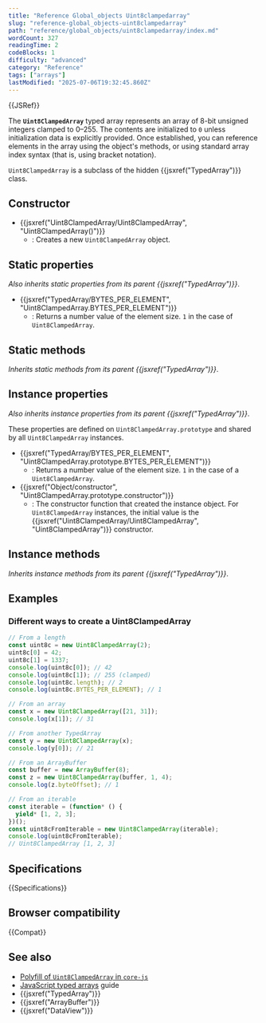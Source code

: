 ```yaml
---
title: "Reference Global_objects Uint8clampedarray"
slug: "reference-global_objects-uint8clampedarray"
path: "reference/global_objects/uint8clampedarray/index.md"
wordCount: 327
readingTime: 2
codeBlocks: 1
difficulty: "advanced"
category: "Reference"
tags: ["arrays"]
lastModified: "2025-07-06T19:32:45.860Z"
---
```



{{JSRef}}

The **`Uint8ClampedArray`** typed array represents an array of 8-bit unsigned integers clamped to 0–255. The contents are initialized to `0` unless initialization data is explicitly provided. Once established, you can reference elements in the array using the object's methods, or using standard array index syntax (that is, using bracket notation).

`Uint8ClampedArray` is a subclass of the hidden {{jsxref("TypedArray")}} class.

## Constructor

- {{jsxref("Uint8ClampedArray/Uint8ClampedArray", "Uint8ClampedArray()")}}
  - : Creates a new `Uint8ClampedArray` object.

## Static properties

_Also inherits static properties from its parent {{jsxref("TypedArray")}}_.

- {{jsxref("TypedArray/BYTES_PER_ELEMENT", "Uint8ClampedArray.BYTES_PER_ELEMENT")}}
  - : Returns a number value of the element size. `1` in the case of `Uint8ClampedArray`.

## Static methods

_Inherits static methods from its parent {{jsxref("TypedArray")}}_.

## Instance properties

_Also inherits instance properties from its parent {{jsxref("TypedArray")}}_.

These properties are defined on `Uint8ClampedArray.prototype` and shared by all `Uint8ClampedArray` instances.

- {{jsxref("TypedArray/BYTES_PER_ELEMENT", "Uint8ClampedArray.prototype.BYTES_PER_ELEMENT")}}
  - : Returns a number value of the element size. `1` in the case of a `Uint8ClampedArray`.
- {{jsxref("Object/constructor", "Uint8ClampedArray.prototype.constructor")}}
  - : The constructor function that created the instance object. For `Uint8ClampedArray` instances, the initial value is the {{jsxref("Uint8ClampedArray/Uint8ClampedArray", "Uint8ClampedArray")}} constructor.

## Instance methods

_Inherits instance methods from its parent {{jsxref("TypedArray")}}_.

## Examples

### Different ways to create a Uint8ClampedArray

```js
// From a length
const uint8c = new Uint8ClampedArray(2);
uint8c[0] = 42;
uint8c[1] = 1337;
console.log(uint8c[0]); // 42
console.log(uint8c[1]); // 255 (clamped)
console.log(uint8c.length); // 2
console.log(uint8c.BYTES_PER_ELEMENT); // 1

// From an array
const x = new Uint8ClampedArray([21, 31]);
console.log(x[1]); // 31

// From another TypedArray
const y = new Uint8ClampedArray(x);
console.log(y[0]); // 21

// From an ArrayBuffer
const buffer = new ArrayBuffer(8);
const z = new Uint8ClampedArray(buffer, 1, 4);
console.log(z.byteOffset); // 1

// From an iterable
const iterable = (function* () {
  yield* [1, 2, 3];
})();
const uint8cFromIterable = new Uint8ClampedArray(iterable);
console.log(uint8cFromIterable);
// Uint8ClampedArray [1, 2, 3]
```

## Specifications

{{Specifications}}

## Browser compatibility

{{Compat}}

## See also

- [Polyfill of `Uint8ClampedArray` in `core-js`](https://github.com/zloirock/core-js#ecmascript-typed-arrays)
- [JavaScript typed arrays](/en-US/docs/Web/JavaScript/Guide/Typed_arrays) guide
- {{jsxref("TypedArray")}}
- {{jsxref("ArrayBuffer")}}
- {{jsxref("DataView")}}

